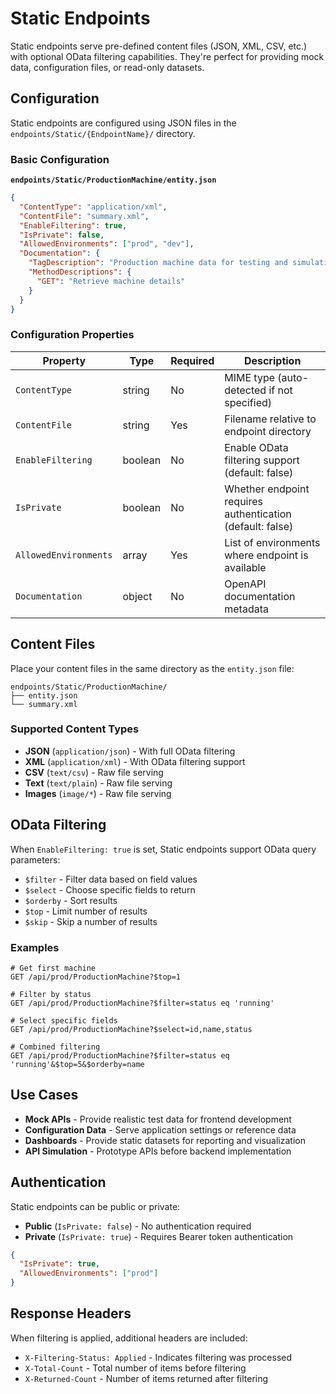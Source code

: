 # Static Endpoints

Static endpoints serve pre-defined content files (JSON, XML, CSV, etc.) with optional OData filtering capabilities. They're perfect for providing mock data, configuration files, or read-only datasets.

## Configuration

Static endpoints are configured using JSON files in the `endpoints/Static/{EndpointName}/` directory.

### Basic Configuration

**`endpoints/Static/ProductionMachine/entity.json`**

```json
{
  "ContentType": "application/xml",
  "ContentFile": "summary.xml",
  "EnableFiltering": true,
  "IsPrivate": false,
  "AllowedEnvironments": ["prod", "dev"],
  "Documentation": {
    "TagDescription": "Production machine data for testing and simulation",
    "MethodDescriptions": {
      "GET": "Retrieve machine details"
    }
  }
}
```

### Configuration Properties

| Property | Type | Required | Description |
|----------|------|----------|-------------|
| `ContentType` | string | No | MIME type (auto-detected if not specified) |
| `ContentFile` | string | Yes | Filename relative to endpoint directory |
| `EnableFiltering` | boolean | No | Enable OData filtering support (default: false) |
| `IsPrivate` | boolean | No | Whether endpoint requires authentication (default: false) |
| `AllowedEnvironments` | array | Yes | List of environments where endpoint is available |
| `Documentation` | object | No | OpenAPI documentation metadata |

## Content Files

Place your content files in the same directory as the `entity.json` file:

```
endpoints/Static/ProductionMachine/
├── entity.json
└── summary.xml
```

### Supported Content Types

- **JSON** (`application/json`) - With full OData filtering
- **XML** (`application/xml`) - With OData filtering support
- **CSV** (`text/csv`) - Raw file serving
- **Text** (`text/plain`) - Raw file serving
- **Images** (`image/*`) - Raw file serving

## OData Filtering

When `EnableFiltering: true` is set, Static endpoints support OData query parameters:

- `$filter` - Filter data based on field values
- `$select` - Choose specific fields to return
- `$orderby` - Sort results
- `$top` - Limit number of results
- `$skip` - Skip a number of results

### Examples

```http
# Get first machine
GET /api/prod/ProductionMachine?$top=1

# Filter by status
GET /api/prod/ProductionMachine?$filter=status eq 'running'

# Select specific fields
GET /api/prod/ProductionMachine?$select=id,name,status

# Combined filtering
GET /api/prod/ProductionMachine?$filter=status eq 'running'&$top=5&$orderby=name
```

## Use Cases

- **Mock APIs** - Provide realistic test data for frontend development
- **Configuration Data** - Serve application settings or reference data
- **Dashboards** - Provide static datasets for reporting and visualization
- **API Simulation** - Prototype APIs before backend implementation

## Authentication

Static endpoints can be public or private:

- **Public** (`IsPrivate: false`) - No authentication required
- **Private** (`IsPrivate: true`) - Requires Bearer token authentication

```json
{
  "IsPrivate": true,
  "AllowedEnvironments": ["prod"]
}
```

## Response Headers

When filtering is applied, additional headers are included:

- `X-Filtering-Status: Applied` - Indicates filtering was processed
- `X-Total-Count` - Total number of items before filtering
- `X-Returned-Count` - Number of items returned after filtering
